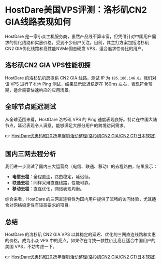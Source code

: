 # HostDare美国VPS评测：洛杉矶CN2 GIA线路表现如何

HostDare 是一家小众主机服务商，虽然产品线不算丰富，但凭借针对中国用户需求的优化线路和实惠价格，受到不少用户关注。目前，其主打方案包括洛杉矶CN2 GIA优化线路和高性能NVMe固态硬盘 VPS，适合追求性价比的用户。

## 洛杉矶CN2 GIA VPS性能初探

HostDare 的洛杉矶机房提供 CN2 GIA 线路，测试 IP 为 `185.186.146.8`。我们对该 VPS 进行了本地 Ping 测试，结果显示延迟稳定在 160ms 左右，表现符合预期，适合需要快速响应的应用场景。

## 全球节点延迟测试

从全球范围来看，HostDare 洛杉矶 VPS 的 Ping 速度表现良好。特に在中国大陆节点，延迟表现令人满意，能够满足大部分用户的跨境访问需求。

👉 [HostDare优惠码和2025年促销活动整理(洛杉矶CN2 GIA/CN2 GT/日本软银)](https://bit.ly/hostdare)

## 国内三网去程分析

我们进一步测试了国内三大运营商（电信、联通、移动）的去程路由，结果显示：

- **电信去程**：全程直连，路由稳定，延迟低。
- **联通去程**：同样采用直连线路，性能可靠。
- **移动去程**：直连优化，网络表现均衡。

综合来看，HostDare 的三网直连特性为国内用户提供了流畅的访问体验，尤其适合对网络稳定性有较高要求的项目。

## 总结

HostDare 的洛杉矶 CN2 GIA VPS 以其稳定的延迟、优化的三网直连线路和实惠的价格，成为小众 VPS 中的亮点。如果你在寻找一款性价比高且适合中国用户的美国 VPS，不妨考虑一下。

👉 [HostDare优惠码和2025年促销活动整理(洛杉矶CN2 GIA/CN2 GT/日本软银)](https://bit.ly/hostdare)